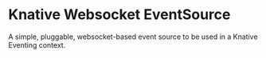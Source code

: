 # Knative Websocket EventSource

A simple, pluggable, websocket-based event source to be used in a Knative Eventing context.